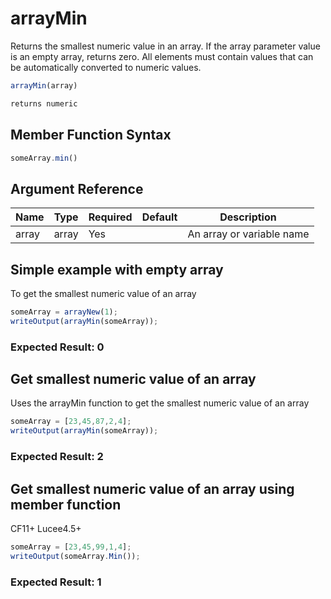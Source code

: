 # arrayMin

Returns the smallest numeric value in an array. If the array
 parameter value is an empty array, returns zero.
 All elements must contain values that can be automatically
 converted to numeric values.

```javascript
arrayMin(array)
```

```javascript
returns numeric
```

## Member Function Syntax

```javascript
someArray.min()
```

## Argument Reference

| Name | Type | Required | Default | Description |
| --- | --- | --- | --- | --- |
| array | array | Yes |  | An array or variable name |

## Simple example with empty array

To get the smallest numeric value of an array

```javascript
someArray = arrayNew(1);
writeOutput(arrayMin(someArray));
```

### Expected Result: 0

## Get smallest numeric value of an array

Uses the arrayMin function to get the smallest numeric value of an array

```javascript
someArray = [23,45,87,2,4];
writeOutput(arrayMin(someArray));
```

### Expected Result: 2

## Get smallest numeric value of an array using member function

CF11+ Lucee4.5+

```javascript
someArray = [23,45,99,1,4];
writeOutput(someArray.Min());
```

### Expected Result: 1
